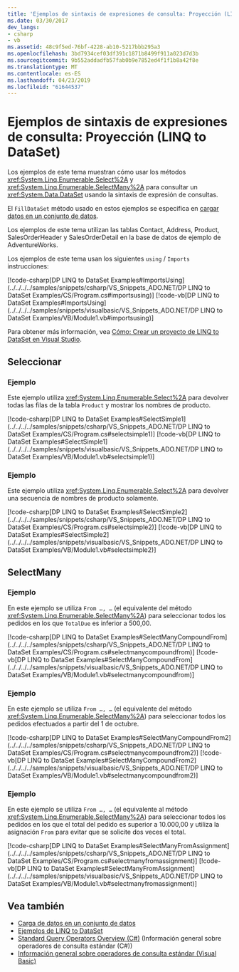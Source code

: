 ```yaml
---
title: 'Ejemplos de sintaxis de expresiones de consulta: Proyección (LINQ to DataSet)'
ms.date: 03/30/2017
dev_langs:
- csharp
- vb
ms.assetid: 48c9f5ed-76bf-4228-ab10-5217bbb295a3
ms.openlocfilehash: 3bd7934cef03df391c1871b8499f911a023d7d3b
ms.sourcegitcommit: 9b552addadfb57fab0b9e7852ed4f1f1b8a42f8e
ms.translationtype: MT
ms.contentlocale: es-ES
ms.lasthandoff: 04/23/2019
ms.locfileid: "61644537"
---
```

# <a name="query-expression-syntax-examples-projection--linq-to-dataset"></a>Ejemplos de sintaxis de expresiones de consulta: Proyección (LINQ to DataSet)
Los ejemplos de este tema muestran cómo usar los métodos <xref:System.Linq.Enumerable.Select%2A> y <xref:System.Linq.Enumerable.SelectMany%2A> para consultar un <xref:System.Data.DataSet> usando la sintaxis de expresión de consultas.  
  
 El `FillDataSet` método usado en estos ejemplos se especifica en [cargar datos en un conjunto de datos](../../../../docs/framework/data/adonet/loading-data-into-a-dataset.md).  
  
 Los ejemplos de este tema utilizan las tablas Contact, Address, Product, SalesOrderHeader y SalesOrderDetail en la base de datos de ejemplo de AdventureWorks.  
  
 Los ejemplos de este tema usan los siguientes `using` / `Imports` instrucciones:  
  
 [!code-csharp[DP LINQ to DataSet Examples#ImportsUsing](../../../../samples/snippets/csharp/VS_Snippets_ADO.NET/DP LINQ to DataSet Examples/CS/Program.cs#importsusing)]
 [!code-vb[DP LINQ to DataSet Examples#ImportsUsing](../../../../samples/snippets/visualbasic/VS_Snippets_ADO.NET/DP LINQ to DataSet Examples/VB/Module1.vb#importsusing)]  
  
 Para obtener más información, vea [Cómo: Crear un proyecto de LINQ to DataSet en Visual Studio](../../../../docs/framework/data/adonet/how-to-create-a-linq-to-dataset-project-in-vs.md).  
  
## <a name="select"></a>Seleccionar  
  
### <a name="example"></a>Ejemplo  
 Este ejemplo utiliza <xref:System.Linq.Enumerable.Select%2A> para devolver todas las filas de la tabla `Product` y mostrar los nombres de producto.  
  
 [!code-csharp[DP LINQ to DataSet Examples#SelectSimple1](../../../../samples/snippets/csharp/VS_Snippets_ADO.NET/DP LINQ to DataSet Examples/CS/Program.cs#selectsimple1)]
 [!code-vb[DP LINQ to DataSet Examples#SelectSimple1](../../../../samples/snippets/visualbasic/VS_Snippets_ADO.NET/DP LINQ to DataSet Examples/VB/Module1.vb#selectsimple1)]  
  
### <a name="example"></a>Ejemplo  
 Este ejemplo utiliza <xref:System.Linq.Enumerable.Select%2A> para devolver una secuencia de nombres de producto solamente.  
  
 [!code-csharp[DP LINQ to DataSet Examples#SelectSimple2](../../../../samples/snippets/csharp/VS_Snippets_ADO.NET/DP LINQ to DataSet Examples/CS/Program.cs#selectsimple2)]
 [!code-vb[DP LINQ to DataSet Examples#SelectSimple2](../../../../samples/snippets/visualbasic/VS_Snippets_ADO.NET/DP LINQ to DataSet Examples/VB/Module1.vb#selectsimple2)]  
  
## <a name="selectmany"></a>SelectMany  
  
### <a name="example"></a>Ejemplo  
 En este ejemplo se utiliza `From …, …` (el equivalente del método <xref:System.Linq.Enumerable.SelectMany%2A>) para seleccionar todos los pedidos en los que `TotalDue` es inferior a 500,00.  
  
 [!code-csharp[DP LINQ to DataSet Examples#SelectManyCompoundFrom](../../../../samples/snippets/csharp/VS_Snippets_ADO.NET/DP LINQ to DataSet Examples/CS/Program.cs#selectmanycompoundfrom)]
 [!code-vb[DP LINQ to DataSet Examples#SelectManyCompoundFrom](../../../../samples/snippets/visualbasic/VS_Snippets_ADO.NET/DP LINQ to DataSet Examples/VB/Module1.vb#selectmanycompoundfrom)]  
  
### <a name="example"></a>Ejemplo  
 En este ejemplo se utiliza `From …, …` (el equivalente del método <xref:System.Linq.Enumerable.SelectMany%2A>) para seleccionar todos los pedidos efectuados a partir del 1 de octubre.  
  
 [!code-csharp[DP LINQ to DataSet Examples#SelectManyCompoundFrom2](../../../../samples/snippets/csharp/VS_Snippets_ADO.NET/DP LINQ to DataSet Examples/CS/Program.cs#selectmanycompoundfrom2)]
 [!code-vb[DP LINQ to DataSet Examples#SelectManyCompoundFrom2](../../../../samples/snippets/visualbasic/VS_Snippets_ADO.NET/DP LINQ to DataSet Examples/VB/Module1.vb#selectmanycompoundfrom2)]  
  
### <a name="example"></a>Ejemplo  
 En este ejemplo se utiliza `From …, …` (el equivalente al método <xref:System.Linq.Enumerable.SelectMany%2A>) para seleccionar todos los pedidos en los que el total del pedido es superior a 10.000,00 y utiliza la asignación `From` para evitar que se solicite dos veces el total.  
  
 [!code-csharp[DP LINQ to DataSet Examples#SelectManyFromAssignment](../../../../samples/snippets/csharp/VS_Snippets_ADO.NET/DP LINQ to DataSet Examples/CS/Program.cs#selectmanyfromassignment)]
 [!code-vb[DP LINQ to DataSet Examples#SelectManyFromAssignment](../../../../samples/snippets/visualbasic/VS_Snippets_ADO.NET/DP LINQ to DataSet Examples/VB/Module1.vb#selectmanyfromassignment)]  
  
## <a name="see-also"></a>Vea también

- [Carga de datos en un conjunto de datos](../../../../docs/framework/data/adonet/loading-data-into-a-dataset.md)
- [Ejemplos de LINQ to DataSet](../../../../docs/framework/data/adonet/linq-to-dataset-examples.md)
- [Standard Query Operators Overview (C#)](../../../csharp/programming-guide/concepts/linq/standard-query-operators-overview.md) (Información general sobre operadores de consulta estándar (C#))
- [Información general sobre operadores de consulta estándar (Visual Basic)](../../../visual-basic/programming-guide/concepts/linq/standard-query-operators-overview.md)
